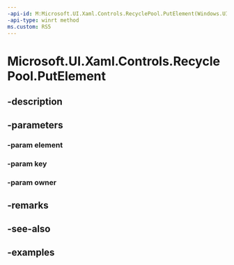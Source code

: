 ```yaml
---
-api-id: M:Microsoft.UI.Xaml.Controls.RecyclePool.PutElement(Windows.UI.Xaml.UIElement,System.String,Windows.UI.Xaml.UIElement)
-api-type: winrt method
ms.custom: RS5
---
```


<!-- Method syntax.
public void RecyclePool.PutElement(UIElement element, String key, UIElement owner)
-->

# Microsoft.UI.Xaml.Controls.RecyclePool.PutElement

## -description

## -parameters
### -param element

### -param key

### -param owner

## -remarks

## -see-also

## -examples

